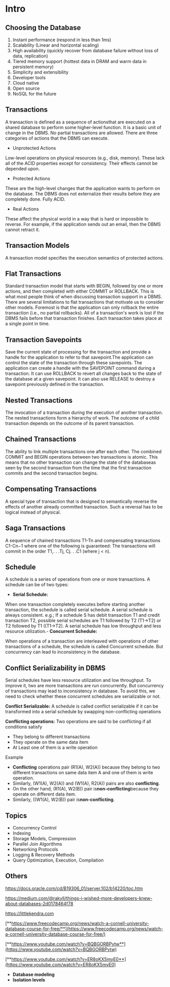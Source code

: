 # Intro

## Choosing the Database

1. Instant performance (respond in less than 1ms)
2. Scalability (Linear and horizontal scaling)
3. High availability (quickly recover from database failure without loss of data, replication)
4. Tiered memory support (hottest data in DRAM and warm data in persistent memory)
5. Simplicity and extensibility
6. Developer tools
7. Cloud native
8. Open source
9. NoSQL for the future

## Transactions

A transaction is defined as a sequence of actionsthat are executed on a shared database to perform some higher-level function. It is a basic unit of change in the DBMS. No partial transactions are allowed.
There are three categories of actions that the DBMS can execute.

- Unprotected Actions

Low-level operations on physical resources (e.g., disk, memory). These lack all of the ACID properties except for consistency. Their effects cannot be depended upon.

- Protected Actions

These are the high-level changes that the application wants to perform on the database. The DBMS does not externalize their results before they are completely done. Fully ACID.

- Real Actions

These affect the physical world in a way that is hard or impossible to reverse. For example, if the application sends out an email, then the DBMS cannot retract it.

## Transaction Models

A transaction model specifies the execution semantics of protected actions.

## Flat Transactions

Standard transaction model that starts with BEGIN, followed by one or more actions, and then completed with either COMMIT or ROLLBACK. This is what most people think of when discussing transaction support in a DBMS.
There are several limitations to flat transactions that motivate us to consider other models. Foremost is that the application can only rollback the entire transaction (i.e., no partial rollbacks). All of a transaction's work is lost if the DBMS fails before that transaction finishes. Each transaction takes place at a single point in time.

## Transaction Savepoints

Save the current state of processing for the transaction and provide a handle for the application to refer to that savepoint.The application can control the state of the transaction through these savepoints. The application can create a handle with the SAVEPOINT command during a transaction. It can use ROLLBACK to revert all changes back to the state of the database at a given savepoint. It can also use RELEASE to destroy a savepoint previously defined in the transaction.

## Nested Transactions

The invocation of a transaction during the execution of another transaction. The nested transactions form a hierarchy of work. The outcome of a child transaction depends on the outcome of its parent transaction.

## Chained Transactions

The ability to link multiple transactions one after each other. The combined COMMIT and BEGIN operations between two transactions is atomic. This means that no other transaction can change the state of the databaseas seen by the second transaction from the time that the first transaction commits and the second transaction begins.

## Compensating Transactions

A special type of transaction that is designed to semantically reverse the effects of another already committed transaction. Such a reversal has to be logical instead of physical.

## Saga Transactions

A sequence of chained transactions T1-Tn and compensating transactions C1-Cn−1 where one of the following is guaranteed: The transactions will commit in the order T1,. . .Tj, Cj. . .C1 (where j < n).

## Schedule

A schedule is a series of operations from one or more transactions. A schedule can be of two types:

- **Serial Schedule:**

When one transaction completely executes before starting another transaction, the schedule is called serial schedule. A serial schedule is always consistent. e.g.; If a schedule S has debit transaction T1 and credit transaction T2, possible serial schedules are T1 followed by T2 (T1->T2) or T2 followed by T1 ((T1->T2). A serial schedule has low throughput and less resource utilization.- **Concurrent Schedule:**

When operations of a transaction are interleaved with operations of other transactions of a schedule, the schedule is called Concurrent schedule. But concurrency can lead to inconsistency in the database.

## Conflict Serializability in DBMS

Serial schedules have less resource utilization and low throughput. To improve it, two are more transactions are run concurrently. But concurrency of transactions may lead to inconsistency in database. To avoid this, we need to check whether these concurrent schedules are serializable or not.

**Conflict Serializable:** A schedule is called conflict serializable if it can be transformed into a serial schedule by swapping non-conflicting operations

**Conflicting operations:** Two operations are said to be conflicting if all conditions satisfy

- They belong to different transactions
- They operate on the same data item
- At Least one of them is a write operation

Example

- **Conflicting** operations pair (R1(A), W2(A)) because they belong to two different transactions on same data item A and one of them is write operation.
- Similarly, (W1(A), W2(A)) and (W1(A), R2(A)) pairs are also **conflicting**.
- On the other hand, (R1(A), W2(B)) pair is**non-conflicting**because they operate on different data item.
- Similarly, ((W1(A), W2(B)) pair is**non-conflicting**.

## Topics

- Concurrency Control
- Indexing
- Storage Models, Compression
- Parallel Join Algorithms
- Networking Protocols
- Logging & Recovery Methods
- Query Optimization, Execution, Compilation

## Others

https://docs.oracle.com/cd/B19306_01/server.102/b14220/toc.htm

https://medium.com/@rakyll/things-i-wished-more-developers-knew-about-databases-2d0178464f78

https://littlekendra.com

[**https://www.freecodecamp.org/news/watch-a-cornell-university-database-course-for-free/**](https://www.freecodecamp.org/news/watch-a-cornell-university-database-course-for-free/)

[**https://www.youtube.com/watch?v=BQBGORBPytw**](https://www.youtube.com/watch?v=BQBGORBPytw)

[**https://www.youtube.com/watch?v=ER8oKX5myE0**](https://www.youtube.com/watch?v=ER8oKX5myE0)

- **Database modeling**
- **Isolation levels**

